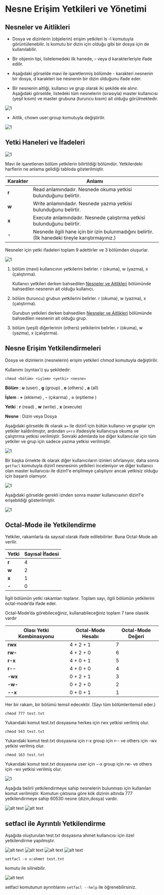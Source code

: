 # **Nesne Erişim Yetkileri ve Yönetimi**

## **Nesneler ve Aitlikleri**
- Dosya ve dizinlerin (objelerin) erişim yetkileri ls -l <nesne> komutuyla görüntülenebilir.
ls komutu bir dizin için olduğu gibi bir dosya için de kullanılabilir. 

- Bir objenin tipi, listelemedeki ilk hanede, – veya d karakterleriyle ifade edilir.

- Aşağıdaki görselde mavi ile işaretlenmiş bölümde \- karakteri nesnenin bir dosya, d karakteri ise nesnenin bir dizin olduğunu ifade eder.

- Bir nesnenin aitliği, kullanıcı ve grup olarak iki şekilde ele alınır.
Aşağıdaki görselde, listedeki tüm nesnelerin (sırasıyla) master kullanıcısı (yeşil kısım) ve master grubuna (turuncu kısım) ait olduğu görülmektedir.

![1](Resimler/nesnekul.png)

- Aitlik, chown user:group <nesne> komutuyla    değiştirilir. 

![1](Resimler/n1.png)



## **Yetki Haneleri ve İfadeleri**

![1](Resimler/n2.png)

Mavi ile işaretlenen bölüm yetkilerin bilirtildiği bölümdür. Yetkilerdeki harflerin ne anlama gelidiği tabloda gösterilmiştir.

| Karakter | Anlamı |
|----------|--------|
| **r**    | Read anlamındadır. Nesnede okuma yetkisi bulunduğunu belirtir. |
| **w**    | Write anlamındadır. Nesnede yazma yetkisi bulunduğunu belirtir. |
| **x**    | Execute anlamındadır. Nesnede çalıştırma yetkisi bulunduğunu belirtir. |
| **-**    | Nesnede ilgili hane için bir izin bulunmadığını belirtir. (İlk hanedeki tireyle karıştırmayınız.) |


Nesneler için yetki ifadeleri toplam 9 adettirler ve 3 bölümden oluşurlar.

![1](Resimler/n3.png)

1. bölüm (mavi) kullanıcının yetkilerini belirler. r (okuma), w (yazma), x (çalıştırma). 

    Kullanıcı yetkileri derken bahsedilen [Nesneler ve Aitlikleri](#nesneler-ve-aitlikleri) bölümünde bahsedilen nesnenin ait olduğu kullanıcı.


2. bölüm (turuncu) grubun yetkilerini belirler. r (okuma), w (yazma), x (çalıştırma). 

    Gurubun yetkileri derken bahsedilen [Nesneler ve Aitlikleri](#nesneler-ve-aitlikleri) bölümünde bahsedilen nesnenin ait olduğu grup.

3. bölüm (yeşil) diğerlerinin (others) yetkilerini belirler. r (okuma), w (yazma), x (çalıştırma).



## **Nesne Erişim Yetkilendirmeleri**

Dosya ve dizinlerin (nesnelerin) erişim yetkileri chmod komutuyla değiştirilir.

Kullanımı (syntax’ı) şu şekildedir:
```
chmod <bölüm> <işlem> <yetki> <nesne>
```

**Bölüm** : **u** (user) , **g** (group) , **o** (others) , **a** (all)  

**İşlem** : **+** (ekleme) , **-** (çıkarma) , **=** (eşitleme )

**Yetki** : **r** (read) , **w** (write) , **x** (execute) 

**Nesne** : Dizin veya Dosya

Aşağıdaki görselde ilk olarak `a=` ile dizin1 için bütün kullanıcı ve gruplar için yetkiler kaldırılmıştır, ardından `u+rx` ifadesiyle kullanıcıya okuma ve çalıştırma yetkisi verilmiştir. Sonraki adımlarda ise diğer kullanıcılar için tüm yetkiler ve grup için sadece yazma yetkisi verilmiştir.

![1](Resimler/n4.png)

Bir başka örnekte ilk olarak diğer kullanıcıların izinleri sıfırlanıyor, daha sonra `getfacl` komutuyla dizin1 nesnesinin yetkileri inceleniyor ve diğer kullanıcı olan master kullanıcısı ile dizin1'e erişilmeye çalışılıyor ancak yetkisiz olduğu için başarılı olamıyor.

![1](Resimler/n5.png)

Aşağıdaki görselde gerekli iznden sonra master kullanıcısının dizin1'e erişebildiği gösterilmiştir.

![1](Resimler/n6.png)



## **Octal-Mode ile Yetkilendirme**

Yetkiler, rakamlarla da sayısal olarak ifade edilebilirler. Buna Octal-Mode adı verilir.


| Yetki | Sayısal İfadesi |
|-------|----------------|
| **r** | 4 |
| **w** | 2 |
| **x** | 1 |
| **-** | 0 |


İlgili bölümün yetki rakamları toplanır. Toplam sayı, ilgili bölümün yetkilerini octal-mode’da ifade eder.

Octal-Mode’da görebileceğiniz, kullanabileceğiniz toplam 7 tane olasılık vardır

| Olası Yetki Kombinasyonu | Octal-Mode Hesabı | Octal-Mode Değeri |
|--------------------------|-------------------|-------------------|
| **rwx** | 4 + 2 + 1 | 7 |
| **rw-** | 4 + 2 + 0 | 6 |
| **r-x** | 4 + 0 + 1 | 5 |
| **r--** | 4 + 0 + 0 | 4 |
| **-wx** | 0 + 2 + 1 | 3 |
| **-w-** | 0 + 2 + 0 | 2 |
| **--x** | 0 + 0 + 1 | 1 |

Her bir rakam, bir bölümü temsil edecektir. (Sayı tüm bölümleritemsil eder.)

```
chmod 777 test.txt
``` 
Yukarıdaki komut test.txt dosyasına herkes için rwx yetkisi verilmiş olur.
```
chmod 543 test.txt
``` 
Yukarıdaki komut test.txt dosyasına için r-x group için r-- ve others için -wx yetkisi verilmiş olur.

```
chmod 163 test.txt
``` 
Yukarıdaki komut test.txt dosyasına user için --x 
group için rw- ve others için -wx yetkisi verilmiş olur.

![1](Resimler/n7.png)


Aşağıda belirli yetkilendirmeye sahip nesnelerin bulunması için kullanılan komut verilmiştir. Komutun çıktısına göre kök dizinin altında 777 yetkilendirmeye sahip 60530 nesne (dizin,dosya) vardır.

![alt text](Resimler/n8.png)
![alt text](Resimler/n9.png)


## **setfacl ile Ayrıntılı Yetkilendirme**

Aşağıda oluşturulan test.txt dosyasına ahmet kullanıcısı için özel yetkilendirme yapılmıştır.

![alt text](Resimler/n10.png)
![alt text](Resimler/n11.png)
![alt text](Resimler/n12.png)
![alt text](Resimler/n13.png)

```
setfacl -x u:ahmet test.txt
```
komutu ile silinebilir.

![alt text](Resimler/n14.png)

setfacl komutunun ayrıntılarını `setfacl --help` ile öğrenebilirsiniz.